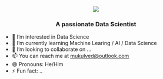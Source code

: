 <div>
   <h1 align="center"?
    <a href="https://git.io/typing-svg">
        <img src="https://readme-typing-svg.herokuapp.com/?font=Righteous&size=35&center=true&vCenter=true&width=500&height=70&duration=4000&lines=👋+Hi+There!;+I'm+Mukul+Ved!" />
    </a>
   </h1>

   <h3 align="center">A passionate Data Scientist </h3>
</div>


<!---- 👋 Hi, I’m Mukul Ved
--->
- 👀 I’m interested in Data Science 
- 🌱 I’m currently learning Machine Learing / AI / Data Science 
- 💞️ I’m looking to collaborate on ...
- 📫 You can reach me at mukulved@outlook.com
- 😄 Pronouns: He/Him
- ⚡ Fun fact: ..


<!---
vedmukul/vedmukul is a ✨ special ✨ repository because its `README.md` (this file) appears on your GitHub profile.
You can click the Preview link to take a look at your changes.
--->
